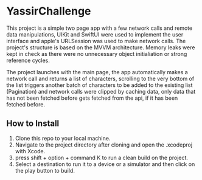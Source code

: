 # YassirChallenge

This project is a simple two page app with a few network calls and remote data manipulations, UIKit and SwiftUI were used to implement the user interface and apple's URLSession was used to make network calls. The project's structure is based on the MVVM architecture. Memory leaks were kept in check as there were no unnecessary object initialiation or strong reference cycles.

The project launches with the main page, the app automatically makes a network call and returns a list of characters, scrolling to the very bottom of the list triggers another batch of characters to be added to the existing list (Pagination) and network calls were clipped by caching data, only data that has not been fetched before gets fetched from the api, if it has been fetched before.

## How to Install

  1.  Clone this repo to your local machine.
  2.  Navigate to the project directory after cloning and open the .xcodeproj with Xcode.
  3.  press shift + option + command K to run a clean build on the project.
  4.  Select a destination to run it to a device or a simulator and then click on the play button to build.
